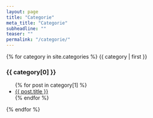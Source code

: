 ```yaml
---
layout: page
title: "Categorie"
meta_title: "Categorie"
subheadline: ""
teaser: ""
permalink: "/categorie/"
---
```


{% for category in site.categories %}
    {{ category | first }}
    <h3>{{ category[0] }}</h3>
  <ul>
    {% for post in category[1] %}
      <li><a href="{{ site.baseurl }}{{ post.url }}">{{ post.title }}</a></li>
    {% endfor %}
  </ul>
{% endfor %}

